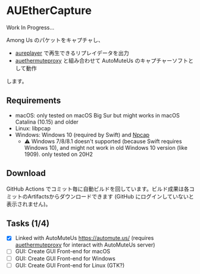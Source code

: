 # AUEtherCapture

Work In Progress...

Among Us のパケットをキャプチャし、
- [aureplayer](https://github.com/rinsuki/aureplayer) で再生できるリプレイデータを出力
- [auethermuteproxy](https://github.com/rinsuki/auethermuteproxy) と組み合わせて AutoMuteUs のキャプチャーソフトとして動作

します。

## Requirements

- macOS: only tested on macOS Big Sur but might works in macOS Catalina (10.15) and older
- Linux: libpcap
- Windows: Windows 10 (required by Swift) and [Npcap](https://nmap.org/npcap/#download)
  - ⚠️ Windows 7/8/8.1 doesn't supported (because Swift requires Windows 10), and might not work in old Windows 10 version (like 1909). only tested on 20H2

## Download

GitHub Actions でコミット毎に自動ビルドを回しています。ビルド成果は各コミットのArtifactsからダウンロードできます (GitHub にログインしていないと表示されません)。

## Tasks (1/4)

- [x] Linked with AutoMuteUs https://automute.us/ (requires [auethermuteproxy](https://github.com/rinsuki/auethermuteproxy) for interact with AutoMuteUs server)
- [ ] GUI: Create GUI Front-end for macOS
- [ ] GUI: Create GUI Front-end for Windows
- [ ] GUI: Create GUI Front-end for Linux (GTK?)
